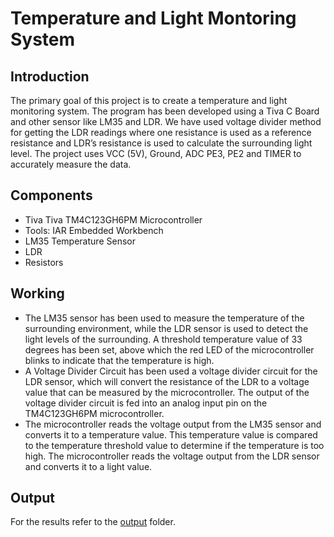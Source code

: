 # Temperature and Light Montoring System

## Introduction

The primary goal of this project is to create a temperature and light monitoring system. The program has been developed using a Tiva C Board and other sensor like LM35 and LDR. We have used voltage divider method for getting the LDR readings where one resistance is used as a reference resistance and LDR’s resistance is used to calculate the surrounding light level. The project uses VCC (5V), Ground, ADC PE3, PE2 and TIMER to accurately measure the data.

## Components

-   Tiva Tiva TM4C123GH6PM Microcontroller
-   Tools: IAR Embedded Workbench
-   LM35 Temperature Sensor
-   LDR
-   Resistors

## Working

-   The LM35 sensor has been used to measure the temperature of the surrounding environment, while the LDR sensor is used to detect the light levels of the surrounding. A threshold temperature value of 33 degrees has been set, above which the red LED of the microcontroller blinks to indicate that
    the temperature is high.
-   A Voltage Divider Circuit has been used a voltage divider circuit for the LDR sensor, which will convert the resistance of the LDR to a voltage value that can be measured by the microcontroller. The output of the voltage divider circuit is fed into an analog input pin on the TM4C123GH6PM
    microcontroller.
-   The microcontroller reads the voltage output from the LM35 sensor and converts it to a temperature value. This temperature value is compared to the temperature threshold value to determine if the temperature is too high. The microcontroller reads the voltage output from the LDR sensor and converts it to a light value.

## Output

For the results refer to the [output](./Photos) folder.
